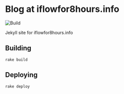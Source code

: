 Blog at iflowfor8hours.info
=====

![Build](https://www.codeship.io/projects/48486760-c816-0131-4aba-36326736c622/status)

Jekyll site for iflowfor8hours.info


Building
--------
    
    rake build


Deploying
---------

    rake deploy

